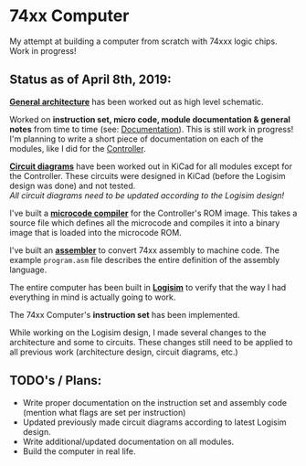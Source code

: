 # 74xx Computer

My attempt at building a computer from scratch with 74xxx logic chips.  
Work in progress!

## Status as of April 8th, 2019:

[**General architecture**](https://github.com/DutchMaker/TTL-computer/blob/master/Documentation/Architecture.pdf) has been worked out as high level schematic.  

Worked on **instruction set, micro code, module documentation & general notes** from time to time (see: [Documentation](https://github.com/DutchMaker/TTL-computer/tree/master/Documentation)). This is still work in progress!  
I'm planning to write a short piece of documentation on each of the modules, like I did for the [Controller](https://github.com/DutchMaker/TTL-computer/blob/master/Documentation/Modules/Controller.md).  

[**Circuit diagrams**](https://github.com/DutchMaker/TTL-computer/tree/master/Circuits/Schematics-KiCad) have been worked out in KiCad for all modules except for the Controller. These circuits were designed in KiCad (before the Logisim design was done) and not tested.  
_All circuit diagrams need to be updated according to the Logisim design!_

I've built a [**microcode compiler**](https://github.com/DutchMaker/TTL-computer/tree/master/Code/Microcode) for the Controller's ROM image. This takes a source file which defines all the microcode and compiles it into a binary image that is loaded into the microcode ROM.

I've built an [**assembler**](https://github.com/DutchMaker/TTL-computer/tree/master/Code/Assembler) to convert 74xx assembly to machine code. The example `program.asm` file describes the entire definition of the assembly language.

The entire computer has been built in [**Logisim**](https://github.com/DutchMaker/TTL-computer/tree/master/Documentation/Logisim) to verify that the way I had everything in mind is actually going to work.

The 74xx Computer's **instruction set** has been implemented.

While working on the Logisim design, I made several changes to the architecture and some to circuits. These changes still need to be applied to all previous work (architecture design, circuit diagrams, etc.)



## TODO's / Plans:

- Write proper documentation on the instruction set and assembly code (mention what flags are set per instruction)
- Updated previously made circuit diagrams according to latest Logisim design.
- Write additional/updated documentation on all modules.
- Build the computer in real life.

